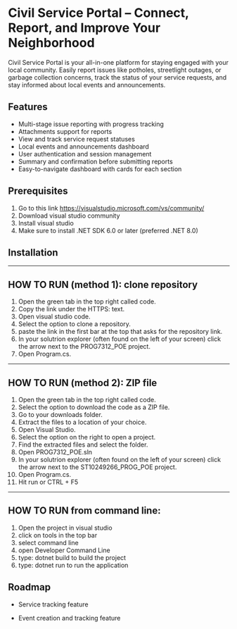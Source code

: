 
# Civil Service Portal – Connect, Report, and Improve Your Neighborhood

Civil Service Portal is your all-in-one platform for staying engaged with your local community. Easily report issues like potholes, streetlight outages, or garbage collection concerns, track the status of your service requests, and stay informed about local events and announcements.


## Features

- Multi-stage issue reporting with progress tracking
- Attachments support for reports
- View and track service request statuses
- Local events and announcements dashboard
- User authentication and session management
- Summary and confirmation before submitting reports
- Easy-to-navigate dashboard with cards for each section

## Prerequisites

1) Go to this link https://visualstudio.microsoft.com/vs/community/
2) Download visual studio community
3) Install visual studio
4) Make sure to install .NET SDK 6.0 or later (preferred .NET 8.0)

## Installation

----------------------------------------------
HOW TO RUN (method 1): clone repository
----------------------------------------------
1) Open the green tab in the top right called code.
2) Copy the link under the HTTPS: text.
3) Open visual studio code.
4) Select the option to clone a repository.
5) paste the link in the first bar at the top that asks for the repository link.
6) In your solutrion explorer (often found on the left of your screen) click the arrow next to the PROG7312_POE project.
7) Open Program.cs.

----------------------------------------------
HOW TO RUN (method 2): ZIP file
----------------------------------------------
1) Open the green tab in the top right called code.
2) Select the option to download the code as a ZIP file.
3) Go to your downloads folder.
4) Extract the files to a location of your choice.
5) Open Visual Studio.
6) Select the option on the right to open a project.
7) Find the extracted files and select the folder.
8) Open PROG7312_POE.sln
9) In your solutrion explorer (often found on the left of your screen) click the arrow next to the ST10249266_PROG_POE project.
10) Open Program.cs.
11) Hit run or CTRL + F5
----------------------------------------------
HOW TO RUN from command line:
----------------------------------------------
1) Open the project in visual studio
2) click on tools in the top bar
3) select command line
4) open Developer Command Line
5) type: dotnet build to build the project
6) type: dotnet run to run the application
    
## Roadmap

- Service tracking feature

- Event creation and tracking feature

